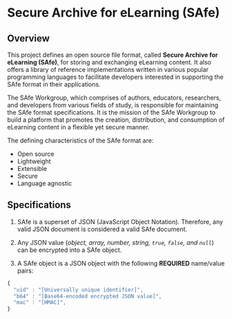 # Secure Archive for eLearning (SAfe)

## Overview
This project defines an open source file format, called **Secure Archive for eLearning (SAfe)**, for storing and exchanging eLearning content.  It also offers a library of reference implementations written in various popular programming languages to facilitate developers interested in supporting the SAfe format in their applications.

The SAfe Workgroup, which comprises of authors, educators, researchers, and developers from various fields of study, is responsible for maintaining the SAfe format specifications. It is the mission of the SAfe Workgroup to build a platform that promotes the creation, distribution, and consumption of eLearning content in a flexible yet secure manner. 

The defining characteristics of the SAfe format are:
* Open source
* Lightweight
* Extensible
* Secure
* Language agnostic

## Specifications
1. SAfe is a superset of JSON (JavaScript Object Notation). Therefore, any valid JSON document is considered a valid SAfe document.

2. Any JSON value (*object, array, number, string, `true`, `false`, and `null`*) can be encrypted into a SAfe object.

3. A SAfe object is a JSON object with the following **REQUIRED** name/value pairs:
```javascript
{
  "uid" : "[Universally unique identifier]",
  "b64" : "[Base64-encoded encrypted JSON value]",
  "mac" : "[HMAC]",
}
```
